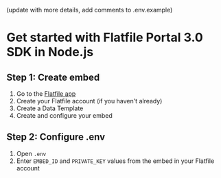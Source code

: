 (update with more details, add comments to .env.example)

# Get started with Flatfile Portal 3.0 SDK in Node.js

## Step 1: Create embed

1. Go to the [Flatfile app](https://app.flatfile.io/)
2. Create your Flatfile account (if you haven't already)
3. Create a Data Template
4. Create and configure your embed

## Step 2: Configure .env

1. Open `.env`
2. Enter `EMBED_ID` and `PRIVATE_KEY` values from the embed in your Flatfile account
